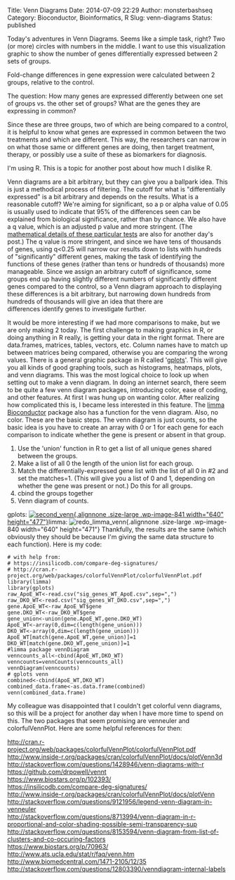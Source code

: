 Title: Venn Diagrams
Date: 2014-07-09 22:29
Author: monsterbashseq
Category: Bioconductor, Bioinformatics, R
Slug: venn-diagrams
Status: published

Today's adventures in Venn Diagrams. Seems like a simple task, right?
Two (or more) circles with numbers in the middle. I want to use this
visualization graphic to show the number of genes differentially
expressed between 2 sets of groups.

Fold-change differences in gene expression were calculated between 2
groups, relative to the control.

The question: How many genes are expressed differently between one set
of groups vs. the other set of groups? What are the genes they are
expressing in common?

Since these are three groups, two of which are being compared to a
control, it is helpful to know what genes are expressed in common
between the two treatments and which are different. This way, the
researchers can narrow in on what those same or different genes are
doing, then target treatment, therapy, or possibly use a suite of these
as biomarkers for diagnosis.

I'm using R. This is a topic for another post about how much I dislike
R.

Venn diagrams are a bit arbitrary, but they can give you a ballpark
idea. This is just a methodical process of filtering. The cutoff for
what is "differentially expressed" is a bit arbitrary and depends on the
results. What is a reasonable cutoff? We're aiming for significant, so a
p or alpha value of 0.05 is usually used to indicate that 95% of the
differences seen can be explained from biological significance, rather
than by chance. We also have a q value, which is an adjusted p value and
more stringent. (The [mathematical details of these particular
tests](http://training.bioinformatics.ucdavis.edu/docs/2012/05/RNA/_downloads/the-statistics-of-rna-seq.pdf)
are also for another day's post.) The q value is more stringent, and
since we have tens of thousands of genes, using q&lt;0.25 will narrow
our results down to lists with hundreds of "significantly" different
genes, making the task of identifying the functions of these genes
(rather than tens or hundreds of thousands) more manageable. Since we
assign an arbitrary cutoff of significance, some groups end up having
slightly different numbers of significantly different genes compared to
the control, so a Venn diagram approach to displaying these differences
is a bit arbitrary, but narrowing down hundreds from hundreds of
thousands will give an idea that there are differences identify genes to
investigate further.

It would be more interesting if we had more comparisons to make, but we
are only making 2 today. The first challenge to making graphics in R, or
doing anything in R really, is getting your data in the right format.
There are data.frames, matrices, tables, vectors, etc. Column names have
to match up between matrices being compared, otherwise you are comparing
the wrong values. There is a general graphic package in R called
'[gplots](http://cran.r-project.org/web/packages/gplots/gplots.pdf)'.
This will give you all kinds of good graphing tools, such as histograms,
heatmaps, plots, and venn diagrams. This was the most logical choice to
look up when setting out to make a venn diagram. In doing an internet
search, there seem to be quite a few venn diagram packages, introducing
color, ease of coding, and other features. At first I was hung up on
wanting color. After realizing how complicated this is, I became less
interested in this feature. The [limma
Bioconductor](http://www.bioconductor.org/packages/release/bioc/vignettes/limma/inst/doc/usersguide.pdf)
package also has a function for the venn diagram. Also, no color. These
are the basic steps. The venn diagram is just counts, so the basic idea
is you have to create an array with 0 or 1 for each gene for each
comparison to indicate whether the gene is present or absent in that
group.

1.  Use the 'union' function in R to get a list of all unique genes
    shared between the groups.
2.  Make a list of all 0 the length of the union list for each group.
3.  Match the differentially-expressed gene list with the list of all 0
    in \#2 and set the matches=1. (This will give you a list of 0 and 1,
    depending on whether the gene was present or not.) Do this for all
    groups.
4.  cbind the groups together
5.  Venn diagram of counts.

gplots:
[![second\_venn](https://monsterbashseq.files.wordpress.com/2014/07/second_venn.png?w=640){.alignnone
.size-large .wp-image-841 width="640"
height="477"}](https://monsterbashseq.files.wordpress.com/2014/07/second_venn.png)limma:
![redo\_limma\_venn](https://monsterbashseq.files.wordpress.com/2014/07/redo_limma_venn.png?w=640){.alignnone
.size-large .wp-image-840 width="640" height="471"} Thankfully, the
results are the same (which obviously they should be because I'm giving
the same data structure to each function). Here is my code:

    # with help from:
    # https://insilicodb.com/compare-deg-signatures/
    # http://cran.r-project.org/web/packages/colorfulVennPlot/colorfulVennPlot.pdf
    library(limma)
    library(gplots)
    raw_ApoE_WT<-read.csv("sig_genes_WT_ApoE.csv",sep=",")
    raw_DKO_WT<-read.csv("sig_genes_WT_DKO.csv",sep=",")
    gene.ApoE_WT<-raw_ApoE_WT$gene
    gene.DKO_WT<-raw_DKO_WT$gene
    gene_union<-union(gene.ApoE_WT,gene.DKO_WT)
    ApoE_WT<-array(0,dim=c(length(gene_union)))
    DKO_WT<-array(0,dim=c(length(gene_union)))
    ApoE_WT[match(gene.ApoE_WT,gene_union)]=1
    DKO_WT[match(gene.DKO_WT,gene_union)]=1
    #limma package vennDiagram
    venncounts_all<-cbind(ApoE_WT,DKO_WT)
    venncounts=vennCounts(venncounts_all)
    vennDiagram(venncounts)
    # gplots venn
    combined<-cbind(ApoE_WT,DKO_WT)
    combined_data.frame<-as.data.frame(combined)
    venn(combined_data.frame)

My colleague was disappointed that I couldn't get colorful venn
diagrams, so this will be a project for another day when I have more
time to spend on this. The two packages that seem promising are
venneuler and colorfulVennPlot. Here are some helpful references for
then:

http://cran.r-project.org/web/packages/colorfulVennPlot/colorfulVennPlot.pdf  
http://www.inside-r.org/packages/cran/colorfulVennPlot/docs/plotVenn3d  
http://stackoverflow.com/questions/1428946/venn-diagrams-with-r  
https://github.com/drpowell/vennt  
https://www.biostars.org/p/102393/  
https://insilicodb.com/compare-deg-signatures/  
http://www.inside-r.org/packages/cran/colorfulVennPlot/docs/plotVenn  
http://stackoverflow.com/questions/9121956/legend-venn-diagram-in-venneuler  
http://stackoverflow.com/questions/8713994/venn-diagram-in-r-proportional-and-color-shading-possible-semi-transparency-sup  
http://stackoverflow.com/questions/8153594/venn-diagram-from-list-of-clusters-and-co-occuring-factors  
https://www.biostars.org/p/70963/  
http://www.ats.ucla.edu/stat/r/faq/venn.htm  
http://www.biomedcentral.com/1471-2105/12/35  
http://stackoverflow.com/questions/12803390/venndiagram-internal-labels

